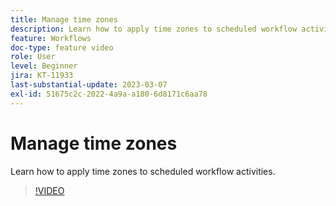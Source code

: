 ```yaml
---
title: Manage time zones
description: Learn how to apply time zones to scheduled workflow activities.
feature: Workflows
doc-type: feature video
role: User
level: Beginner
jira: KT-11933
last-substantial-update: 2023-03-07
exl-id: 51675c2c-2022-4a9a-a180-6d8171c6aa78
---
```

# Manage time zones

Learn how to apply time zones to scheduled workflow activities.

>[!VIDEO](https://video.tv.adobe.com/v/3416040?quality=12&learn=on)
